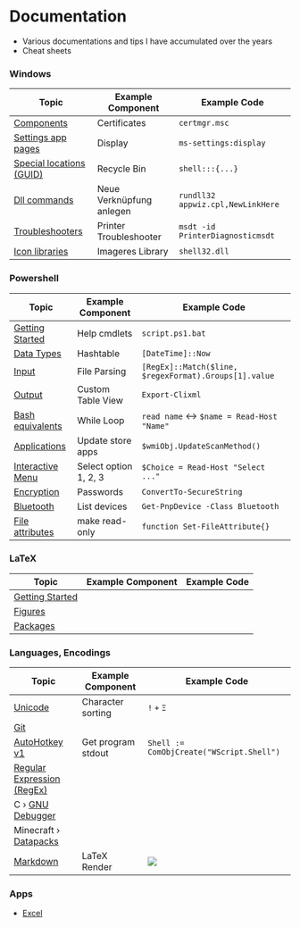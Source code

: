 # Documentation
- Various documentations and tips I have accumulated over the years
- Cheat sheets

### Windows

| Topic                                         | Example Component        | Example Code                      |
| --------------------------------------------- | ------------------------ | --------------------------------- |
| [Components](windows/components.md)           | Certificates             | `certmgr.msc`                     |
| [Settings app pages](windows/settings.md)     | Display                  | `ms-settings:display`             |
| [Special locations (GUID)](windows/guids.md)  | Recycle Bin              | `shell:::{...}`                   |
| [Dll commands](windows/dll.md)                | Neue Verknüpfung anlegen | `rundll32 appwiz.cpl,NewLinkHere` |
| [Troubleshooters](windows/troubleshooters.md) | Printer Troubleshooter   | `msdt -id PrinterDiagnosticmsdt`  |
| [Icon libraries](windows/icons.md)            | Imageres Library         | `shell32.dll`                     |


### Powershell

| Topic                                              | Example Component     | Example Code                                          |
| -------------------------------------------------- | --------------------- | ----------------------------------------------------- |
| [Getting Started](powershell/powershell.md)        | Help cmdlets          | `script.ps1.bat`                                      |
| [Data Types](powershell/data-types.md)             | Hashtable             | `[DateTime]::Now`                                     |
| [Input](powershell/input.md)                       | File Parsing          | `[RegEx]::Match($line, $regexFormat).Groups[1].value` |
| [Output](powershell/output.md)                     | Custom Table View     | `Export-Clixml`                                       |
| [Bash equivalents](powershell/bash-equivalents.md) | While Loop            | `read name` <-> `$name = Read-Host "Name"`            |
| [Applications](powershell/applications.md)         | Update store apps     | `$wmiObj.UpdateScanMethod()`                          |
| [Interactive Menu](powershell/menu.md)             | Select option 1, 2, 3 | `$Choice = Read-Host "Select ..."`                    |
| [Encryption](powershell/encryption.md)             | Passwords             | `ConvertTo-SecureString`                              |
| [Bluetooth](powershell/bluetooth.md)               | List devices          | `Get-PnpDevice -Class Bluetooth`                      |
| [File attributes](powershell/file-attributes.md)   | make read-only        | `function Set-FileAttribute{}`                        |


### LaTeX

| Topic                                       | Example Component | Example Code |
| ------------------------------------------- | ----------------- | ------------ |
| [Getting Started](latex/getting-started.md) |
| [Figures](latex/figures.md)                 |
| [Packages](latex/packages.md)               |


### Languages, Encodings

| Topic                                            | Example Component  | Example Code                                                                      |
| ------------------------------------------------ | ------------------ | --------------------------------------------------------------------------------- |
| [Unicode](languages/unicode.md)                  | Character sorting  | `!` `+` `Ξ`                                                                       |
| [Git](languages/git.md)                          |
| [AutoHotkey v1](languages/autohotkey.md)         | Get program stdout | `Shell := ComObjCreate("WScript.Shell")`                                          |
| [Regular Expression (RegEx)](languages/regex.md) |
| C › [GNU Debugger](languages/gdb.md)             |
| Minecraft › [Datapacks](languages/minecraft.md)  |
| [Markdown](languages/markdown.md)                | LaTeX Render       | <img src="https://render.githubusercontent.com/render/math?math=\int_0^1{\pi^2}"> |


### Apps

- [Excel](apps/excel.md)


